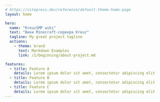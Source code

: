 ```yaml
---
# https://vitepress.dev/reference/default-theme-home-page
layout: home

hero:
  name: "KreuzSMP wiki"
  text: "Вики Minecraft-сервера Kreuz"
  tagline: My great project tagline
  actions:
    - theme: brand
      text: Markdown Examples
      link: /1/beginning/about-project.md

features:
  - title: Feature A
    details: Lorem ipsum dolor sit amet, consectetur adipiscing elit
  - title: Feature B
    details: Lorem ipsum dolor sit amet, consectetur adipiscing elit
  - title: Feature C
    details: Lorem ipsum dolor sit amet, consectetur adipiscing elit
---
```


